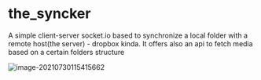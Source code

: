 # the_syncker

A simple client-server socket.io based to synchronize a local folder with a remote host(the server) - dropbox kinda. It offers also an api to fetch media based on a certain folders structure 

![image-20210730115415662](C:\Users\Christian\AppData\Roaming\Typora\typora-user-images\image-20210730115415662.png)
